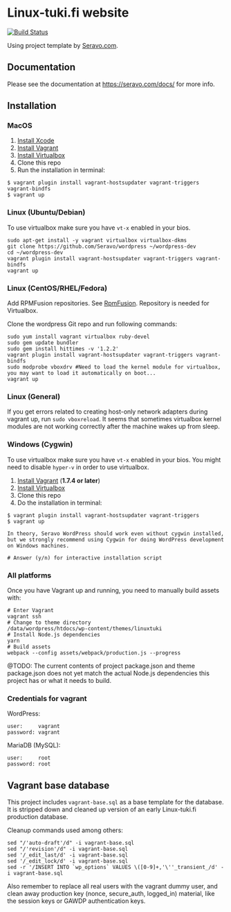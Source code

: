 # Linux-tuki.fi website
[![Build Status](https://travis-ci.org/Seravo/linux-tuki.fi.svg?branch=master)](https://travis-ci.org/Seravo/linux-tuki.fi)

Using project template by [Seravo.com](https://seravo.com).

## Documentation

Please see the documentation at https://seravo.com/docs/ for more info.

## Installation

### MacOS

1. [Install Xcode](https://developer.apple.com/xcode/downloads/)
2. [Install Vagrant](http://docs.vagrantup.com/v2/installation/)
3. [Install Virtualbox](https://www.virtualbox.org/wiki/Downloads)
4. Clone this repo
5. Run the installation in terminal:
```
$ vagrant plugin install vagrant-hostsupdater vagrant-triggers vagrant-bindfs
$ vagrant up
```

### Linux (Ubuntu/Debian)

To use virtualbox make sure you have ```vt-x``` enabled in your bios.

```
sudo apt-get install -y vagrant virtualbox virtualbox-dkms
git clone https://github.com/Seravo/wordpress ~/wordpress-dev
cd ~/wordpress-dev
vagrant plugin install vagrant-hostsupdater vagrant-triggers vagrant-bindfs
vagrant up
```

### Linux (CentOS/RHEL/Fedora)

Add RPMFusion repositories. See  [RpmFusion](http://rpmfusion.org/). Repository is
needed for Virtualbox.

Clone the wordpress Git repo and run following commands:

```
sudo yum install vagrant virtualbox ruby-devel
sudo gem update bundler
sudo gem install hittimes -v '1.2.2'
vagrant plugin install vagrant-hostsupdater vagrant-triggers vagrant-bindfs
sudo modprobe vboxdrv #Need to load the kernel module for virtualbox, you may want to load it automatically on boot...
vagrant up
```

### Linux (General)

If you get errors related to creating host-only network adapters during vagrant up, run ```sudo vboxreload```.
It seems that sometimes virtualbox kernel modules are not working correctly after the machine wakes up from sleep.


### Windows (Cygwin)

To use virtualbox make sure you have ```vt-x``` enabled in your bios.
You might need to disable ```hyper-v``` in order to use virtualbox.

1. [Install Vagrant](http://docs.vagrantup.com/v2/installation/) (**1.7.4 or later**)
2. [Install Virtualbox](https://www.virtualbox.org/wiki/Downloads)
3. Clone this repo
4. Do the installation in terminal:
```
$ vagrant plugin install vagrant-hostsupdater vagrant-triggers
$ vagrant up

In theory, Seravo WordPress should work even without cygwin installed, but we strongly recommend using Cygwin for doing WordPress development on Windows machines.

# Answer (y/n) for interactive installation script
```


### All platforms

Once you have Vagrant up and running, you need to manually build assets with:
```
# Enter Vagrant
vagrant ssh
# Change to theme directory
/data/wordpress/htdocs/wp-content/themes/linuxtuki
# Install Node.js dependencies
yarn
# Build assets
webpack --config assets/webpack/production.js --progress
```

@TODO: The current contents of project package.json and theme package.json does not yet match the actual Node.js dependencies this project has or what it needs to build.

### Credentials for vagrant

WordPress:
```
user:     vagrant
password: vagrant
```

MariaDB (MySQL):
```
user:     root
password: root
```

## Vagrant base database

This project includes `vagrant-base.sql` as a base template for the database. It is stripped down and cleaned up version of an early Linux-tuki.fi production database.

Cleanup commands used among others:
```
sed "/'auto-draft'/d" -i vagrant-base.sql
sed "/'revision'/d" -i vagrant-base.sql
sed '/_edit_last/d' -i vagrant-base.sql
sed '/_edit_lock/d' -i vagrant-base.sql
sed -r '/INSERT INTO `wp_options` VALUES \([0-9]+,'\''_transient_/d' -i vagrant-base.sql
```

Also remember to replace all real users with the vagrant dummy user, and clean away production key (nonce, secure_auth, logged_in) material, like the session keys or GAWDP authentication keys.
